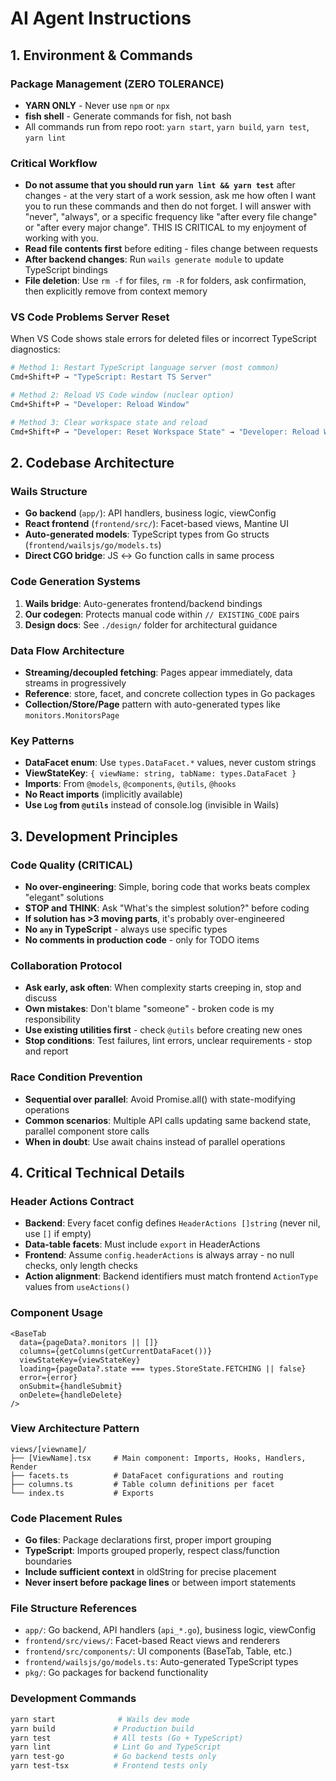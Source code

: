 # AI Agent Instructions

## 1. Environment & Commands

### Package Management (ZERO TOLERANCE)
- **YARN ONLY** - Never use `npm` or `npx`
- **fish shell** - Generate commands for fish, not bash
- All commands run from repo root: `yarn start`, `yarn build`, `yarn test`, `yarn lint`

### Critical Workflow
- **Do not assume that you should run `yarn lint && yarn test`** after changes - at the very start of a work session, ask me how often I want you to run these commands and then do not forget. I will answer with "never", "always", or a specific frequency like "after every file change" or "after every major change". THIS IS CRITICAL to my enjoyment of working with you.
- **Read file contents first** before editing - files change between requests
- **After backend changes**: Run `wails generate module` to update TypeScript bindings
- **File deletion**: Use `rm -f` for files, `rm -R` for folders, ask confirmation, then explicitly remove from context memory

### VS Code Problems Server Reset
When VS Code shows stale errors for deleted files or incorrect TypeScript diagnostics:
```bash
# Method 1: Restart TypeScript language server (most common)
Cmd+Shift+P → "TypeScript: Restart TS Server"

# Method 2: Reload VS Code window (nuclear option)
Cmd+Shift+P → "Developer: Reload Window"

# Method 3: Clear workspace state and reload
Cmd+Shift+P → "Developer: Reset Workspace State" → "Developer: Reload Window"
```

## 2. Codebase Architecture

### Wails Structure
- **Go backend** (`app/`): API handlers, business logic, viewConfig
- **React frontend** (`frontend/src/`): Facet-based views, Mantine UI
- **Auto-generated models**: TypeScript types from Go structs (`frontend/wailsjs/go/models.ts`)
- **Direct CGO bridge**: JS ↔ Go function calls in same process

### Code Generation Systems
1. **Wails bridge**: Auto-generates frontend/backend bindings
2. **Our codegen**: Protects manual code within `// EXISTING_CODE` pairs
3. **Design docs**: See `./design/` folder for architectural guidance

### Data Flow Architecture
- **Streaming/decoupled fetching**: Pages appear immediately, data streams in progressively
- **Reference**: store, facet, and concrete collection types in Go packages
- **Collection/Store/Page** pattern with auto-generated types like `monitors.MonitorsPage`

### Key Patterns
- **DataFacet enum**: Use `types.DataFacet.*` values, never custom strings
- **ViewStateKey**: `{ viewName: string, tabName: types.DataFacet }`
- **Imports**: From `@models`, `@components`, `@utils`, `@hooks`
- **No React imports** (implicitly available)
- **Use `Log` from `@utils`** instead of console.log (invisible in Wails)

## 3. Development Principles

### Code Quality (CRITICAL)
- **No over-engineering**: Simple, boring code that works beats complex "elegant" solutions
- **STOP and THINK**: Ask "What's the simplest solution?" before coding
- **If solution has >3 moving parts**, it's probably over-engineered
- **No `any` in TypeScript** - always use specific types
- **No comments in production code** - only for TODO items

### Collaboration Protocol
- **Ask early, ask often**: When complexity starts creeping in, stop and discuss
- **Own mistakes**: Don't blame "someone" - broken code is my responsibility
- **Use existing utilities first** - check `@utils` before creating new ones
- **Stop conditions**: Test failures, lint errors, unclear requirements - stop and report

### Race Condition Prevention
- **Sequential over parallel**: Avoid Promise.all() with state-modifying operations
- **Common scenarios**: Multiple API calls updating same backend state, parallel component store calls
- **When in doubt**: Use await chains instead of parallel operations

## 4. Critical Technical Details

### Header Actions Contract
- **Backend**: Every facet config defines `HeaderActions []string` (never nil, use `[]` if empty)
- **Data-table facets**: Must include `export` in HeaderActions
- **Frontend**: Assume `config.headerActions` is always array - no null checks, only length checks
- **Action alignment**: Backend identifiers must match frontend `ActionType` values from `useActions()`

### Component Usage
```tsx
<BaseTab
  data={pageData?.monitors || []}
  columns={getColumns(getCurrentDataFacet())}
  viewStateKey={viewStateKey}
  loading={pageData?.state === types.StoreState.FETCHING || false}
  error={error}
  onSubmit={handleSubmit}
  onDelete={handleDelete}
/>
```

### View Architecture Pattern
```
views/[viewname]/
├── [ViewName].tsx     # Main component: Imports, Hooks, Handlers, Render
├── facets.ts          # DataFacet configurations and routing
├── columns.ts         # Table column definitions per facet
└── index.ts           # Exports
```

### Code Placement Rules
- **Go files**: Package declarations first, proper import grouping
- **TypeScript**: Imports grouped properly, respect class/function boundaries
- **Include sufficient context** in oldString for precise placement
- **Never insert before package lines** or between import statements

### File Structure References
- `app/`: Go backend, API handlers (`api_*.go`), business logic, viewConfig
- `frontend/src/views/`: Facet-based React views and renderers
- `frontend/src/components/`: UI components (BaseTab, Table, etc.)
- `frontend/wailsjs/go/models.ts`: Auto-generated TypeScript types
- `pkg/`: Go packages for backend functionality

### Development Commands
```bash
yarn start              # Wails dev mode
yarn build             # Production build  
yarn test              # All tests (Go + TypeScript)
yarn lint              # Lint Go and TypeScript
yarn test-go           # Go backend tests only
yarn test-tsx          # Frontend tests only
```